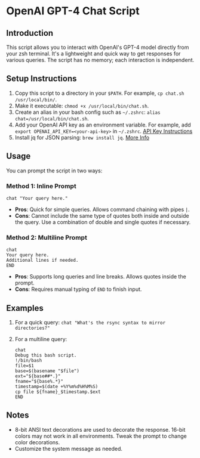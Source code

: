
# OpenAI GPT-4 Chat Script

## Introduction
This script allows you to interact with OpenAI's GPT-4 model directly from your zsh terminal. It's a lightweight and quick way to get responses for various queries. The script has no memory; each interaction is independent.

## Setup Instructions
1. Copy this script to a directory in your `$PATH`. For example, `cp chat.sh /usr/local/bin/`.
2. Make it executable: `chmod +x /usr/local/bin/chat.sh`.
3. Create an alias in your bash config such as `~/.zshrc`: `alias chat=/usr/local/bin/chat.sh`.
4. Add your OpenAI API key as an environment variable. For example, add `export OPENAI_API_KEY=<your-api-key>` in `~/.zshrc`. [API Key Instructions](https://help.openai.com/en/articles/4936850-where-do-i-find-my-secret-api-key)
5. Install jq for JSON parsing: `brew install jq`. [More Info](https://formulae.brew.sh/formula/jq)

## Usage
You can prompt the script in two ways:

### Method 1: Inline Prompt
```
chat "Your query here."
```
- **Pros**: Quick for simple queries. Allows command chaining with pipes `|`.
- **Cons**: Cannot include the same type of quotes both inside and outside the query. Use a combination of double and single quotes if necessary. 

### Method 2: Multiline Prompt
```
chat
Your query here.
Additional lines if needed.
END
```
- **Pros**: Supports long queries and line breaks. Allows quotes inside the prompt.
- **Cons**: Requires manual typing of `END` to finish input.

## Examples
1. For a quick query: `chat "What's the rsync syntax to mirror directories?"`

2. For a multiline query:
   ```
   chat
   Debug this bash script.
   !/bin/bash
   file=$1
   base=$(basename "$file")
   ext="${base##*.}"
   fname="${base%.*}"
   timestamp=$(date +%Y%m%d%H%M%S)
   cp file ${fname}_$timestamp.$ext
   END
   ```

## Notes
- 8-bit ANSI text decorations are used to decorate the response. 16-bit colors may not work in all environments. Tweak the prompt to change color decorations. 
- Customize the system message as needed.

